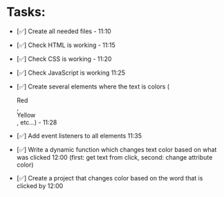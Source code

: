 # Tasks:
* [✅] Create all needed files - 11:10
* [✅] Check HTML is working - 11:15
* [✅] Check CSS is working - 11:20
* [✅] Check JavaScript is working 11:25
* [✅] Create several elements where the text is colors (<div>Red</div>, <div>Yellow</div>, etc...) - 11:28
* [✅] Add event listeners to all elements 11:35 
* [✅] Write a dynamic function which changes text color based on what was clicked 12:00 (first: get text from click, second: change attribute color)

* [✅] Create a project that changes color based on the word that is clicked by 12:00